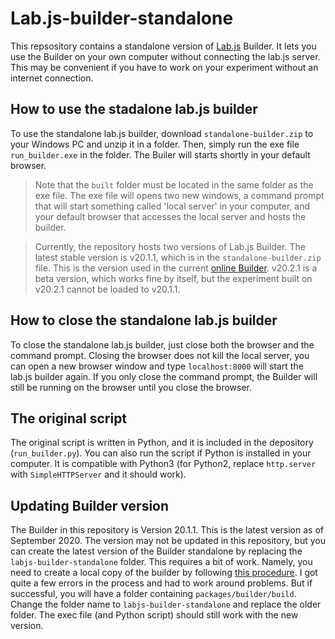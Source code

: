 # Lab.js-builder-standalone

This repsository contains a standalone version of [Lab.js](https://lab.js.org/) Builder. It lets you use the Builder on your own computer without connecting the lab.js server. This may be convenient if you have to work on your experiment without an internet connection. 

## How to use the stadalone lab.js builder
To use the standalone lab.js builder, download `standalone-builder.zip` to your Windows PC and unzip it in a folder. Then, simply run the exe file `run_builder.exe` in the folder. The Builer will starts shortly in your default browser. 

>Note that the `built` folder must be located in the same folder as the exe file. The exe file will opens two new windows, a command prompt that will start something called 'local server' in your computer, and your default browser that accesses the local server and hosts the builder.

>Currently, the repository hosts two versions of Lab.js Builder. The latest stable version is v20.1.1, which is in the `standalone-builder.zip` file. This is the version used in the current [online Builder](https://labjs.felixhenninger.com/). v20.2.1 is a beta version, which works fine by itself, but the experiment built on v20.2.1 cannot be loaded to v20.1.1. 

## How to close the standalone lab.js builder
To close the standalone lab.js builder, just close both the browser and the command prompt. Closing the browser does not kill the local server, you can open a new browser window and type `localhost:8000` will  start the lab.js builder again. If you only close the command prompt, the Builder will still be running on the browser until you close the browser.

## The original script
The original script is written in Python, and it is included in the depository (`run_builder.py`). You can also run the script if Python is installed in your computer. It is compatible with Python3 (for Python2, replace `http.server` with `SimpleHTTPServer` and it should work).

## Updating Builder version
The Builder in this repository is Version 20.1.1. This is the latest version as of September 2020. The version may not be updated in this repository, but you can create the latest version of the Builder standalone by replacing the `labjs-builder-standalone` folder. This requires a bit of work. Namely, you need to create a local copy of the builder by following [this procedure](https://labjs.readthedocs.io/en/latest/meta/contribute/build.html). I got quite a few errors in the process and had to work around problems. But if successful, you will have a folder containing `packages/builder/build`. Change the folder name to `labjs-builder-standalone` and replace the older folder. The exec file (and Python script) should still work with the new version.

